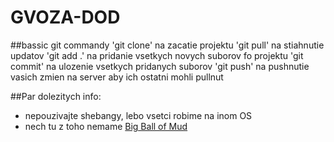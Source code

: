 # GVOZA-DOD


##bassic git commandy
'git clone' na zacatie projektu
'git pull' na stiahnutie updatov
'git add .' na pridanie vsetkych novych suborov fo projektu
'git commit' na ulozenie vsetkych pridanych suborov
'git push' na pushnutie vasich zmien na server aby ich ostatni mohli pullnut

##Par dolezitych info:
- nepouzivajte shebangy, lebo vsetci robime na inom OS
- nech tu z toho nemame [Big Ball of Mud](https://en.wikipedia.org/wiki/Big_ball_of_mud)
